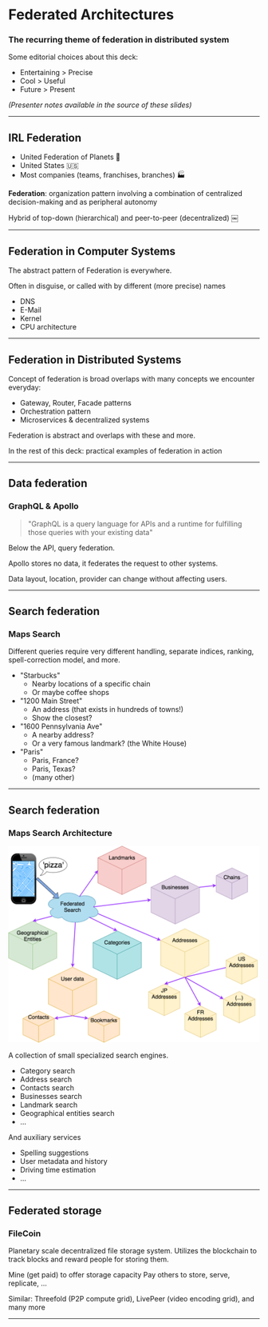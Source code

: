 
# Federated Architectures

### The recurring theme of federation in distributed system

Some editorial choices about this deck:

* Entertaining > Precise
* Cool > Useful
* Future > Present

*(Presenter notes available in the source of these slides)*

<!--
* Today’s topic is federation in distributed systems
* Not the standard paper review
* Jumping to different systems and different abstraction levels
* Let’s get started
-->

---

## IRL Federation

* United Federation of Planets 🖖
* United States 🇺🇸
* Most companies (teams, franchises, branches) 🏭

**Federation**: organization pattern involving a combination of centralized decision-making and as peripheral autonomy

Hybrid of top-down (hierarchical) and peer-to-peer (decentralized)
￼
<!--
* Federation broad concept that exists in different domains
* Sci-fi: Federation of Planets (Star Trek)
* Real world: Federal government of the US
* A large company (say, Google) could be described as multi-level federation of teams.
* Definition: pattern of organization that involves both centralized decision and peripheral autonomy
* Anecdote: Federalism was the hot topic in 80/90s in Italy
    * Idea: give more control to Italy’s region, rather than collect all money in Rome then redistribute it to-down
    * Even if everyone can agree on federation, it’s a long way to agree to details
-->

---

## Federation in Computer Systems

The abstract pattern of Federation is everywhere.

Often in disguise, or called with by different (more precise) names

* DNS
* E-Mail
* Kernel
* CPU architecture

<!--
* Narrow down the scope to computers
* Federation is everywhere
* One example: DNS, hierarchical, top-down resolution.
    * But federated: authoritative DNS are managed independently
    * Authoritative DNS come and go, independently of top-level
* Handwavy example, don’t quote me on this one
    * The way Operating System interacts with CPU and schedules on various core
    * Could be seen as federating chunks of work
    * CPU can has some degree of autonomy on caches, pipelining, branching
* Federation is pervasive in computer systems
-->

---

## Federation in Distributed Systems

Concept of federation is broad overlaps with many concepts we encounter everyday:
* Gateway, Router, Facade patterns
* Orchestration pattern
* Microservices & decentralized systems

Federation is abstract and overlaps with these and more.

In the rest of this deck: practical examples of federation in action

<!--
* Let’s narrow down further to federation in distributed systems
* Federation is everywhere
* But not usually called out explicitly
* Usually because more precise terms exists, sub-types of federation
* Being a broad term it can be confusing
* Example: single endpoint that hides and routes to different services
    * Call it Gateway, or router
* OR service that encapsulates multiple services
    * Making sub-requests, coordinating, assembling the response
    * You would probably describe this as Orchestration or Facade
* In micro services architecture these patterns are everywhere
* Federation term overlaps with these and more concept
* Only if we zoom out and ignore the details, we can see how federation is prevalent
* This is what the rest of this presentation will do:
    * Jump from system to system keep an eye out for federation patterns
 -->

---

## Data federation
### GraphQL & Apollo

> "GraphQL is a query language for APIs and a runtime for fulfilling those queries with your existing data"

Below the API, query federation.

Apollo stores no data, it federates the request to other systems.

Data layout, location, provider can change without affecting users.

<!--
* Simple example of federation used to query data
* GraphQL is all the rage today
* The idea: decouple data as seen by users from data as stored or materialized
* GraphQL is a language to define an API for data
* Apollo is a popular implementation
    * Backend is ready to be connected to various datasources
    * DB, APIs, services, ...
* When a user asks for data, Apollo takes care of the details
* At high level, this is an example of data federation
 -->

---

## Search federation
### Maps Search

Different queries require very different handling, separate indices, ranking, spell-correction model, and more.

* "Starbucks"
  * Nearby locations of a specific chain
  * Or maybe coffee shops
* "1200 Main Street"
  * An address (that exists in hundreds of towns!)
  * Show the closest?
* "1600 Pennsylvania Ave"
  * A nearby address?
  * Or a very famous landmark? (the White House)
* "Paris"
  * Paris, France?
  * Paris, Texas?
  * (many other)

<!--
Search is hard: divide and conquer!

* Service federation
* Break down a complex problem into more manageable parts
* Maps Search
* Open Google Maps and search for “starbucks”
    * Starbucks location near you.
    * What is happening in the backend?
    * Probably, the engine has index of business names and their location, category, and many other details
    * Query includes user location, viewport and more contextual metadata that can help narrow down the most salient locations
* Now search for an address
    * Same address may exists in hundreds of towns
    * Indexing and ranking of addresses is quite different from businesses
    * Furthermore addresses are very different in different parts of the world
* What if I search for a city
    * Paris takes me to France, not to Texas
    * Again, different indexing and ranking
* Same for landmarks, categories, etc
* What I meant to say here is... it gets complicated very quick
* When things get complicated, divide and conquer!
    * Federation to the rescue
 -->

---

## Search federation
### Maps Search Architecture

![federated-search.png](./federated-architectures/federated-search.png)

A collection of small specialized search engines.

 - Category search
 - Address search
 - Contacts search
 - Businesses search
 - Landmark search
 - Geographical entities search
 - ...

And auxiliary services
 - Spelling suggestions
 - User metadata and history
 - Driving time estimation
 - ...

<!--
* Here’s how a maps search engine may look
* Top-level facade, and it may make use of components I left out (eg. Spelling corrections)
* Delegates search to specialized search engines
* Example: pizza
  * Landmark search and address search may say: I got nothing
  * Business search may return some result with pizza in the name
  * Category search would say “pretty sure this is a category search”
  * Re-issue targeted business search with category “pizza restaurant”
* As far as I know, all major search engines are federated this way
  * In reality, a lot more complicated, for example due to language and other conventions that change over the world
-->

---

## Federated storage
### FileCoin

Planetary scale decentralized file storage system.
Utilizes the blockchain to track blocks and reward people for storing them.

Mine (get paid) to offer storage capacity
Pay others to store, serve, replicate, ...

Similar: Threefold (P2P compute grid), LivePeer (video encoding grid), and many more

<!--
* Filecoin: Blockchain based global storage network
  * Not a P2P file-sharing (although it is P2P), more similar to S3 than to Napster
  * Not a cryptocurrency (although it does use its own currency)
* Decentralized planet-wide storage system, anyone can participate in
  * Say you have a few spare hard disk at home
  * Set up a node and ‘rent’ your storage
  * To mine Bitcoin you burn burning CPU, to mine Filecoin store chunks of data
  * Data is encrypted
  * A little more complicated than this: different kinds of nodes getting paid to do different things (store, cache, manage)
  * Currently 1 hexabyte capacity
* P2P federation file coin is just a protocol
  * Nodes are independently operated
  * Pricing scheme, strategy, etc
* Protocol Labs (company) is not an intermediary
* Decentralized networks with fractionalized economies are gaining steam
    * Threefold is similar but for compute (think: SETI or Folding @ Home)
    * More specialized: LivePeer for video encoding
    * And many, many more on the horizon
-->

---

<!--
Federated infrastructure: GAIA-X

European Union next generation cloud
	A federated version of AWS.
Federated resource catalogs: cloud providers can offer resources (compute, storage, bandwidth, …)
Federated services catalog: services and API are advertised, pay per use
Federated data catalogs: various levels of access, license, compensation
Federated identity and trust: regulate and delegate access to data and resources



* Let’s jump to a different domain and talk about federated infrastructure
* The coolest example I could think of is GAIA-X
* An ambitious EU project for next generation cloud
* One way to describe it: AWS but federated, let’s see how
* What I mean by that: instead of a single provider of compute, storage, bandwidth
* GAIA-X works with catalogs
* Big and small cloud providers can register themselves into catalogs
* Advertise their resources, costs, SLAs, etc.
* Applications can use a query language to search and reserve resources
    * Ex: 50 hosts in Italy, 20 in France (with details about specs, cost, connectivity, etc)
* Catalogs are not limited to raw resources
    * Catalog of services
    * An application that has API can advertise it, including costs, rate limits, etc.
* It goes further than that, for example there are catalogs of data
    * License, usage rights, price, …
* As you can imagine, for this to work you need isolation & permissions
    * Which implies you need identity and trust
    * Those systems are also federated and can be plugged in
* The website has many very cool case studies,

—

<EXAMPLE>

* Let’s take one: electronic medical records
    * Your doctor uploads your record
    * Doctor retains access, but ultimately you are in control
    * Ex. Go to a new doctor, grant access
    * Data is private, but others may also access
        * Insurance
        * Your country may have access to aggregated anonymized data
    * Storage and service providers involved in this complex system get paid
* Yet to be seen if this will succeed, but it’s very cool
* Federation is the core principle in this architecture

—

Federated Future of Service Platforms

Uber, AirBnb & co successfully connect demand and supply

Optimize (in order): shareholders, users, providers (e.g., drivers)
win-win-win, for the most part…

Next generation federated platform
Same service, but without make users and providers the stakeholders
Public open-source utilities/services
Surplus is reinvested in development, and split among all participants

Examples: Eva, FairBnb, WindingTree


* Moving on, let’s talk about tech platforms
* One of the ways our lives changed in the last 10 years is marketplace platforms
* Companies like Uber and AirBnB have seen incredible success in connecting demand and supply on large scale
* Companies are first and foremost for-profit ventures
* Successful ones manage to balance goals of making money, providing a service, giving people a way to make money
* 3 goals are not always aligned
    * Example: security of riders of ride-sharing app, it’s expensive to do it very well!
    * Example: protections for drivers, also expensive.
* A new trend is emerging, companies that provide federated platforms
    * Consumers and providers become the shareholders
    * Infrastructure provided for safe negotiation, contact, reputation
    * More similar to open-source utilities than today’s startups
    * Eva is Uber, FairBnB is AirBnB
    * These are just 1:1 conversions, But there’s many more innovative ideas being built

—

Federated social networks

Facebook, Reddit, Discord, Twitter, … great for staying in touch with friends, finding community, discuss current events, …

User’s interest conflicts shareholders interest: privacy, rate of consumption, quality of content

Federated alternatives: Diaspora, Mastodon, Mobilizon

* Next topic: Social Networks
* Facebook, Reddit, Discord, Twitter are great tools to keep us connected
* They do provide great value
* But not without downsides
* Companies make money by mining our data, selling our most private details
* Make money by keeping us engaged, to an unhealthy degree.
    * Use dirty tricks to keep our attention: misinformation or inflammatory content
    * These keep us scrolling
* Top diagram - what we want
* Bottom - what we actually have
* Can we do better?
* Definitely yes! Keep the good parts, social connections
* Dump the bad, monetary exploitation
* In this space, there are some cool projects gaining steam
* Mastodon: federated twitter
* Diaspora: federated Facebook
* Mobilizon: federated Facebook events
* Set up a diaspora node for you and your friends
    * Pretty cheap
    * Full control on how connected you want to be to the rest of the ecosystem
* Example, if you have kids
    * See the value of having a safe platform for them to stay in touch with their friends
    * But protect and segregate them from the big platforms
    * Same goes with your family, neighborhood, your book club

—

Federated IM: Matrix

Federation of independently operated servers
Control on who can come in, what data is exposed to others
End-to-end encryption
Extensible


* Cool new protocol in town
* Federate network of independently run servers
* Each user has a home-server (run by a trusted person)
* Can talk to anyone else in the federation
* E2E encrypted
* Specification is open source, various implementations available
* Element makes money by providing one-click deployments, not by mining and selling your data

—


Federated Data (GraphQL/Apollo)
Divide and Conquer (Maps Search)
Federated Resources Grids (FileCoin)
Federated Infrastructure (GAIA-X)
Federated Platforms (FairBnB, & co.)
Federated Social Networks (Mastodon & co.)
Federated IM (Matrix)


* This concludes my presentation
* I hope you enjoyed it
* I’m going to leave this slide up as we switch to live Q&A
* Slide deck has one more slide with links
* While I’m at it, I’d like to thank Lorin & Ioannis for organizing this group, it’s been a highlight of my time at Netflix
* Feel free to reach out privately
* You can find me on slack but only until the end of the year



References:
https://networkcultures.org/unlikeus/resources/articles/what-is-a-federated-network/
https://www.8bitmen.com/the-ultimate-guide-to-federated-architecture-decentralized-social-networks/
https://en.wikipedia.org/wiki/United_Federation_of_Planets
https://en.wikipedia.org/wiki/Federalism_in_the_United_States
https://graphql.org/
https://www.apollographql.com/
https://filecoin.io/
https://threefold.io/
https://livepeer.org/
https://www.data-infrastructure.eu/GAIAX/Navigation/EN/Home/home.html
https://fairbnb.coop/
https://www.eva.coop/
https://windingtree.com/
https://diaspora.social/
https://joinmastodon.org/
https://mobilizon.org/en/
https://www.matrix.org/




--- -->
